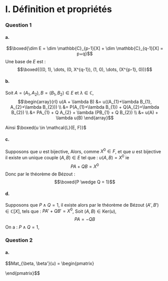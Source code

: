 # I. Définition et propriétés
### Question 1
#### a.
$$\boxed{\dim E = \dim \mathbb{C}_{p-1}[X] + \dim \mathbb{C}_{q-1}[X] = p+q}$$
Une base de $E$ est : 
$$\boxed{((0, 1), \dots, (0, X^{q-1}), (1, 0), \dots, (X^{p-1}, 0))}$$

#### b.
Soit $A=(A_{1}, A_{2}), B = (B_{1}, B_{2})\in E$ et $\lambda \in \mathbb{C}$,  
$$\begin{array}{rl}
u(A + \lambda B) &= u((A_{1}+\lambda B_{1}, A_{2}+\lambda B_{2}))  \\
&= P(A_{1}+\lambda B_{1}) + Q(A_{2}+\lambda B_{2}) \\
&= PA_{1} + Q A_{2} + \lambda (PB_{1} + Q B_{2}) \\
&= u(A) + \lambda u(B)
\end{array}$$

Ainsi $\boxed{u \in \mathcal{L}(E, F)}$

#### c.
Supposons que $u$ est bijective, 
Alors, comme $X^{0} \in F$, et que $u$ est bijective il existe un unique couple $(A,B) \in E$ tel que : $u(A,B) = X^{0}$
ie 
$$PA + QB=X^{0}$$
Donc par le théorème de Bézout :
$$\boxed{P \wedge Q = 1}$$

#### d.
Supposons que $P\wedge Q = 1$, il existe alors par le théorème de Bézout $(A', B') \in \mathbb{C}[X]$, tels que : $PA' + QB' = X^{0}$, 
Soit $(A, B) \in \mathrm{Ker}(u)$,
$$PA  = -QB$$
On a : $P \wedge Q = 1$, 


### Question 2
#### a.
$$Mat_{\beta, \beta'}(u) = \begin{pmatrix}

\end{pmatrix}$$